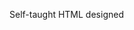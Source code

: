Self-taught HTML designed
              
 
 
 
      
 
 
                                                                                                                                                                                                                             